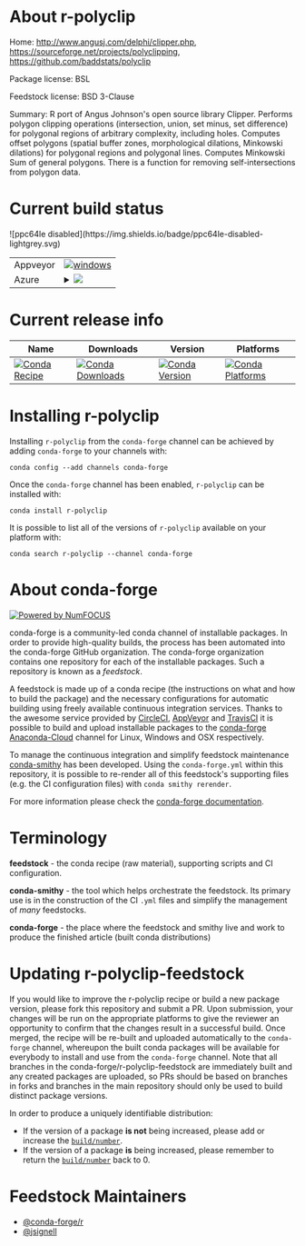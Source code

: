 About r-polyclip
================

Home: http://www.angusj.com/delphi/clipper.php, https://sourceforge.net/projects/polyclipping, https://github.com/baddstats/polyclip

Package license: BSL

Feedstock license: BSD 3-Clause

Summary: R port of Angus Johnson's open source library Clipper. Performs polygon clipping operations (intersection, union, set minus, set difference) for polygonal regions of arbitrary complexity, including holes. Computes offset polygons (spatial buffer zones, morphological dilations, Minkowski dilations) for polygonal regions and polygonal lines. Computes Minkowski Sum of general polygons. There is a function for removing self-intersections from polygon data.



Current build status
====================


<table><tr>
    <td>Appveyor</td>
    <td>
      <a href="https://ci.appveyor.com/project/conda-forge/r-polyclip-feedstock/branch/master">
        <img alt="windows" src="https://img.shields.io/appveyor/ci/conda-forge/r-polyclip-feedstock/master.svg?label=Windows">
      </a>
    </td>
  </tr>
    
  <tr>
    <td>Azure</td>
    <td>
      <details>
        <summary>
          <a href="https://dev.azure.com/conda-forge/feedstock-builds/_build/latest?definitionId=1455&branchName=master">
            <img src="https://dev.azure.com/conda-forge/feedstock-builds/_apis/build/status/r-polyclip-feedstock?branchName=master">
          </a>
        </summary>
        <table>
          <thead><tr><th>Variant</th><th>Status</th></tr></thead>
          <tbody><tr>
              <td>linux_target_platformlinux-64</td>
              <td>
                <a href="https://dev.azure.com/conda-forge/feedstock-builds/_build/latest?definitionId=1455&branchName=master">
                  <img src="https://dev.azure.com/conda-forge/feedstock-builds/_apis/build/status/r-polyclip-feedstock?branchName=master&jobName=linux&configuration=linux_target_platformlinux-64" alt="variant">
                </a>
              </td>
            </tr><tr>
              <td>osx_target_platformosx-64</td>
              <td>
                <a href="https://dev.azure.com/conda-forge/feedstock-builds/_build/latest?definitionId=1455&branchName=master">
                  <img src="https://dev.azure.com/conda-forge/feedstock-builds/_apis/build/status/r-polyclip-feedstock?branchName=master&jobName=osx&configuration=osx_target_platformosx-64" alt="variant">
                </a>
              </td>
            </tr><tr>
              <td>win_target_platformwin-64</td>
              <td>
                <a href="https://dev.azure.com/conda-forge/feedstock-builds/_build/latest?definitionId=1455&branchName=master">
                  <img src="https://dev.azure.com/conda-forge/feedstock-builds/_apis/build/status/r-polyclip-feedstock?branchName=master&jobName=win&configuration=win_target_platformwin-64" alt="variant">
                </a>
              </td>
            </tr>
          </tbody>
        </table>
      </details>
    </td>
  </tr>
![ppc64le disabled](https://img.shields.io/badge/ppc64le-disabled-lightgrey.svg)
</table>

Current release info
====================

| Name | Downloads | Version | Platforms |
| --- | --- | --- | --- |
| [![Conda Recipe](https://img.shields.io/badge/recipe-r--polyclip-green.svg)](https://anaconda.org/conda-forge/r-polyclip) | [![Conda Downloads](https://img.shields.io/conda/dn/conda-forge/r-polyclip.svg)](https://anaconda.org/conda-forge/r-polyclip) | [![Conda Version](https://img.shields.io/conda/vn/conda-forge/r-polyclip.svg)](https://anaconda.org/conda-forge/r-polyclip) | [![Conda Platforms](https://img.shields.io/conda/pn/conda-forge/r-polyclip.svg)](https://anaconda.org/conda-forge/r-polyclip) |

Installing r-polyclip
=====================

Installing `r-polyclip` from the `conda-forge` channel can be achieved by adding `conda-forge` to your channels with:

```
conda config --add channels conda-forge
```

Once the `conda-forge` channel has been enabled, `r-polyclip` can be installed with:

```
conda install r-polyclip
```

It is possible to list all of the versions of `r-polyclip` available on your platform with:

```
conda search r-polyclip --channel conda-forge
```


About conda-forge
=================

[![Powered by NumFOCUS](https://img.shields.io/badge/powered%20by-NumFOCUS-orange.svg?style=flat&colorA=E1523D&colorB=007D8A)](http://numfocus.org)

conda-forge is a community-led conda channel of installable packages.
In order to provide high-quality builds, the process has been automated into the
conda-forge GitHub organization. The conda-forge organization contains one repository
for each of the installable packages. Such a repository is known as a *feedstock*.

A feedstock is made up of a conda recipe (the instructions on what and how to build
the package) and the necessary configurations for automatic building using freely
available continuous integration services. Thanks to the awesome service provided by
[CircleCI](https://circleci.com/), [AppVeyor](https://www.appveyor.com/)
and [TravisCI](https://travis-ci.org/) it is possible to build and upload installable
packages to the [conda-forge](https://anaconda.org/conda-forge)
[Anaconda-Cloud](https://anaconda.org/) channel for Linux, Windows and OSX respectively.

To manage the continuous integration and simplify feedstock maintenance
[conda-smithy](https://github.com/conda-forge/conda-smithy) has been developed.
Using the ``conda-forge.yml`` within this repository, it is possible to re-render all of
this feedstock's supporting files (e.g. the CI configuration files) with ``conda smithy rerender``.

For more information please check the [conda-forge documentation](https://conda-forge.org/docs/).

Terminology
===========

**feedstock** - the conda recipe (raw material), supporting scripts and CI configuration.

**conda-smithy** - the tool which helps orchestrate the feedstock.
                   Its primary use is in the construction of the CI ``.yml`` files
                   and simplify the management of *many* feedstocks.

**conda-forge** - the place where the feedstock and smithy live and work to
                  produce the finished article (built conda distributions)


Updating r-polyclip-feedstock
=============================

If you would like to improve the r-polyclip recipe or build a new
package version, please fork this repository and submit a PR. Upon submission,
your changes will be run on the appropriate platforms to give the reviewer an
opportunity to confirm that the changes result in a successful build. Once
merged, the recipe will be re-built and uploaded automatically to the
`conda-forge` channel, whereupon the built conda packages will be available for
everybody to install and use from the `conda-forge` channel.
Note that all branches in the conda-forge/r-polyclip-feedstock are
immediately built and any created packages are uploaded, so PRs should be based
on branches in forks and branches in the main repository should only be used to
build distinct package versions.

In order to produce a uniquely identifiable distribution:
 * If the version of a package **is not** being increased, please add or increase
   the [``build/number``](https://conda.io/docs/user-guide/tasks/build-packages/define-metadata.html#build-number-and-string).
 * If the version of a package **is** being increased, please remember to return
   the [``build/number``](https://conda.io/docs/user-guide/tasks/build-packages/define-metadata.html#build-number-and-string)
   back to 0.

Feedstock Maintainers
=====================

* [@conda-forge/r](https://github.com/conda-forge/r/)
* [@jsignell](https://github.com/jsignell/)

